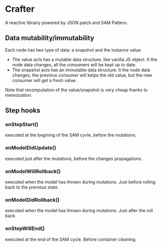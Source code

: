 # Crafter
A reactive librairy powered by JSON patch and SAM Pattern.

## Data mutability/immutability
Each node has two type of data: a snapshot and the instance value.
- The value acts has a mutable data structure, like vanilla JS object. It the node data changes, all the consumers will be kept up to date.
- The snapshot acts has an immutable data structure. It the node data changes, the previous consumer will ketps the old value, but the new consumer will get a fresh value.

Note that recomputation of the value/snapshot is very cheap thanks to memoization.

## Step hooks

### onStepStart()
executed at the begining of the SAM cyvle, before the mutations.

### onModelDidUpdate()
executed just after the mutations, before the changes propagations.

### onModelWillRollback()
executed when the model has thrown during mutations. Just before rolling back to the previous state.

### onModelDidRollback()
executed when the model has thrown during mutations. Just after the roll back.

### onStepWillEnd()
executed at the end of the SAM cycle. Before container cleaning.
